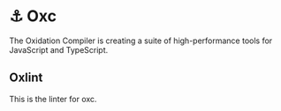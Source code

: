 # ⚓ Oxc

The Oxidation Compiler is creating a suite of high-performance tools for
JavaScript and TypeScript.

## Oxlint

This is the linter for oxc.
